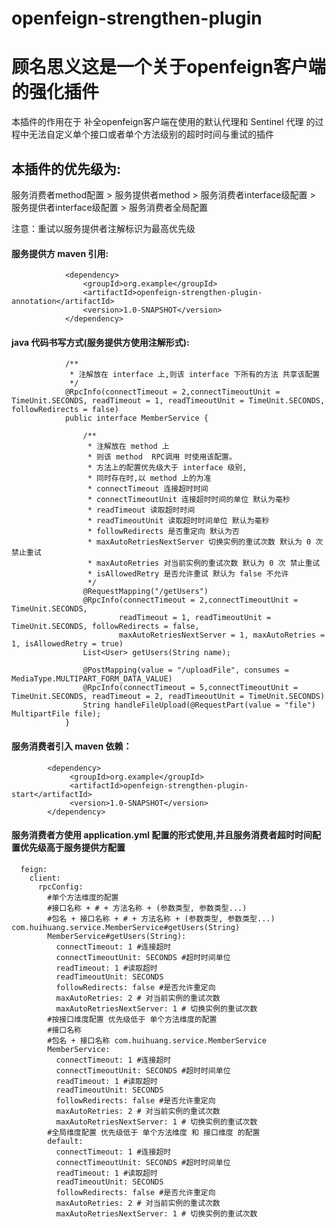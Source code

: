 # openfeign-strengthen-plugin
# 顾名思义这是一个关于openfeign客户端的强化插件
本插件的作用在于 补全openfeign客户端在使用的默认代理和 Sentinel 代理
的过程中无法自定义单个接口或者单个方法级别的超时时间与重试的插件

## 本插件的优先级为:
服务消费者method配置 > 服务提供者method > 服务消费者interface级配置 > 服务提供者interface级配置 > 服务消费者全局配置

注意：重试以服务提供者注解标识为最高优先级


#### 服务提供方 maven 引用:
 
                <dependency>
                    <groupId>org.example</groupId>
                    <artifactId>openfeign-strengthen-plugin-annotation</artifactId>
                    <version>1.0-SNAPSHOT</version>
                </dependency>
 
#### java 代码书写方式(服务提供方使用注解形式):
 
                /**
                 * 注解放在 interface 上,则该 interface 下所有的方法 共享该配置
                 */
                @RpcInfo(connectTimeout = 2,connectTimeoutUnit = TimeUnit.SECONDS, readTimeout = 1, readTimeoutUnit = TimeUnit.SECONDS, followRedirects = false)
                public interface MemberService {
                
                    /**
                     * 注解放在 method 上
                     * 则该 method  RPC调用 时使用该配置。
                     * 方法上的配置优先级大于 interface 级别,
                     * 同时存在时,以 method 上的为准
                     * connectTimeout 连接超时时间
                     * connectTimeoutUnit 连接超时时间的单位 默认为毫秒
                     * readTimeout 读取超时时间
                     * readTimeoutUnit 读取超时时间单位 默认为毫秒
                     * followRedirects 是否重定向 默认为否
                     * maxAutoRetriesNextServer 切换实例的重试次数 默认为 0 次 禁止重试
                     * maxAutoRetries 对当前实例的重试次数 默认为 0 次 禁止重试
                     * isAllowedRetry 是否允许重试 默认为 false 不允许
                     */
                    @RequestMapping("/getUsers")
                    @RpcInfo(connectTimeout = 2,connectTimeoutUnit = TimeUnit.SECONDS, 
                            readTimeout = 1, readTimeoutUnit = TimeUnit.SECONDS, followRedirects = false, 
                            maxAutoRetriesNextServer = 1, maxAutoRetries = 1, isAllowedRetry = true)
                    List<User> getUsers(String name);
                
                    @PostMapping(value = "/uploadFile", consumes = MediaType.MULTIPART_FORM_DATA_VALUE)
                    @RpcInfo(connectTimeout = 5,connectTimeoutUnit = TimeUnit.SECONDS, readTimeout = 2, readTimeoutUnit = TimeUnit.SECONDS)
                    String handleFileUpload(@RequestPart(value = "file") MultipartFile file);
                }



#### 服务消费者引入 maven 依赖：
            <dependency>
                 <groupId>org.example</groupId>
                 <artifactId>openfeign-strengthen-plugin-start</artifactId>
                 <version>1.0-SNAPSHOT</version>
            </dependency>


#### 服务消费者方使用 application.yml 配置的形式使用,并且服务消费者超时时间配置优先级高于服务提供方配置
 
      feign:
        client:
          rpcConfig:
            #单个方法维度的配置
            #接口名称 + # + 方法名称 + (参数类型, 参数类型...)
            #包名 + 接口名称 + # + 方法名称 + (参数类型, 参数类型...) com.huihuang.service.MemberService#getUsers(String)
            MemberService#getUsers(String):
              connectTimeout: 1 #连接超时
              connectTimeoutUnit: SECONDS #超时时间单位
              readTimeout: 1 #读取超时
              readTimeoutUnit: SECONDS
              followRedirects: false #是否允许重定向
              maxAutoRetries: 2 # 对当前实例的重试次数
              maxAutoRetriesNextServer: 1 # 切换实例的重试次数
            #按接口维度配置 优先级低于 单个方法维度的配置
            #接口名称
            #包名 + 接口名称 com.huihuang.service.MemberService
            MemberService:
              connectTimeout: 1 #连接超时
              connectTimeoutUnit: SECONDS #超时时间单位
              readTimeout: 1 #读取超时
              readTimeoutUnit: SECONDS
              followRedirects: false #是否允许重定向
              maxAutoRetries: 2 # 对当前实例的重试次数
              maxAutoRetriesNextServer: 1 # 切换实例的重试次数
            #全局维度配置 优先级低于 单个方法维度 和 接口维度 的配置
            default:
              connectTimeout: 1 #连接超时
              connectTimeoutUnit: SECONDS #超时时间单位
              readTimeout: 1 #读取超时
              readTimeoutUnit: SECONDS
              followRedirects: false #是否允许重定向
              maxAutoRetries: 2 # 对当前实例的重试次数
              maxAutoRetriesNextServer: 1 # 切换实例的重试次数
